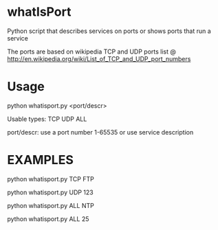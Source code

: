 whatIsPort
==========

Python script that describes services on ports or shows ports that run a service

The ports are based on wikipedia TCP and UDP ports list @ http://en.wikipedia.org/wiki/List_of_TCP_and_UDP_port_numbers

Usage
=====
python whatisport.py <type> <port/descr>

Usable types:
  TCP
  UDP
  ALL

port/descr:
  use a port number 1-65535
  or 
  use service description

EXAMPLES
========
  python whatisport.py TCP FTP
  
  python whatisport.py UDP 123
  
  python whatisport.py ALL NTP
  
  python whatisport.py ALL 25
